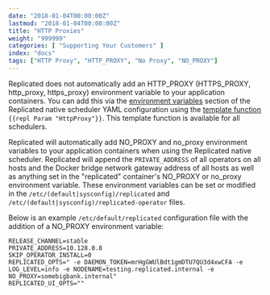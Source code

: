 ```yaml
---
date: "2018-01-04T00:00:00Z"
lastmod: "2018-01-04T00:00:00Z"
title: "HTTP Proxies"
weight: "999999"
categories: [ "Supporting Your Customers" ]
index: "docs"
tags: ["HTTP Proxy", "HTTP_PROXY", "No Proxy", "NO_PROXY"]
---
```


Replicated does not automatically add an HTTP_PROXY (HTTPS_PROXY, http_proxy, https_proxy) environment variable to your application containers. You can add this via the [environment variables](/docs/packaging-an-application/components-and-containers/#environment-variables) section of the Replicated native scheduler YAML configuration using the [template function](/docs/packaging-an-application/template-functions/) `{{repl Param "HttpProxy"}}`. This template function is available for all schedulers.

Replicated will automatically add NO_PROXY and no_proxy environment variables to your application containers when using the Replicated native scheduler. Replicated will append the `PRIVATE_ADDRESS` of all operators on all hosts and the Docker bridge network gateway address of all hosts as well as anything set in the "replicated" container's NO_PROXY or no_proxy environment variable. These environment variables can be set or modified in the `/etc/(default|sysconfig)/replicated` and `/etc/(default|sysconfig)/replicated-operator` files.

Below is an example `/etc/default/replicated` configuration file with the addition of a NO_PROXY environment variable:

```
RELEASE_CHANNEL=stable
PRIVATE_ADDRESS=10.128.0.8
SKIP_OPERATOR_INSTALL=0
REPLICATED_OPTS=" -e DAEMON_TOKEN=mrHgGWUlBdt1gmDTU7QU3d4xwCFA -e LOG_LEVEL=info -e NODENAME=testing.replicated.internal -e NO_PROXY=somebigbank.internal"
REPLICATED_UI_OPTS=""
```
